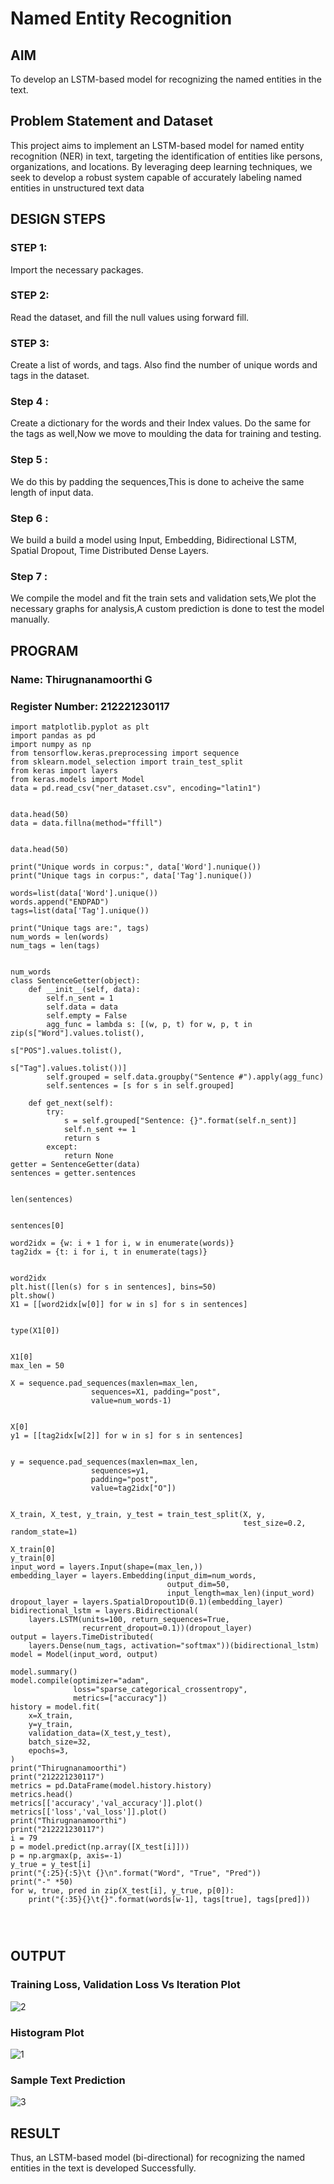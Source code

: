 # Named Entity Recognition

## AIM

To develop an LSTM-based model for recognizing the named entities in the text.

## Problem Statement and Dataset

This project aims to implement an LSTM-based model for named entity recognition (NER) in text, targeting the identification of entities like persons, organizations, and locations. By leveraging deep learning techniques, we seek to develop a robust system capable of accurately labeling named entities in unstructured text data
## DESIGN STEPS

### STEP 1:
Import the necessary packages.
### STEP 2:
Read the dataset, and fill the null values using forward fill.
### STEP 3:

Create a list of words, and tags. Also find the number of unique words and tags in the dataset.
### Step 4 :
Create a dictionary for the words and their Index values. Do the same for the tags as well,Now we move to moulding the data for training and testing.

### Step 5 :
We do this by padding the sequences,This is done to acheive the same length of input data.

### Step 6 :
We build a build a model using Input, Embedding, Bidirectional LSTM, Spatial Dropout, Time Distributed Dense Layers.

### Step 7 :
We compile the model and fit the train sets and validation sets,We plot the necessary graphs for analysis,A custom prediction is done to test the model manually.
## PROGRAM
### Name: Thirugnanamoorthi G
### Register Number: 212221230117
```
import matplotlib.pyplot as plt
import pandas as pd
import numpy as np
from tensorflow.keras.preprocessing import sequence
from sklearn.model_selection import train_test_split
from keras import layers
from keras.models import Model
data = pd.read_csv("ner_dataset.csv", encoding="latin1")


data.head(50)
data = data.fillna(method="ffill")


data.head(50)

print("Unique words in corpus:", data['Word'].nunique())
print("Unique tags in corpus:", data['Tag'].nunique())

words=list(data['Word'].unique())
words.append("ENDPAD")
tags=list(data['Tag'].unique())

print("Unique tags are:", tags)
num_words = len(words)
num_tags = len(tags)


num_words
class SentenceGetter(object):
    def __init__(self, data):
        self.n_sent = 1
        self.data = data
        self.empty = False
        agg_func = lambda s: [(w, p, t) for w, p, t in zip(s["Word"].values.tolist(),
                                                           s["POS"].values.tolist(),
                                                           s["Tag"].values.tolist())]
        self.grouped = self.data.groupby("Sentence #").apply(agg_func)
        self.sentences = [s for s in self.grouped]

    def get_next(self):
        try:
            s = self.grouped["Sentence: {}".format(self.n_sent)]
            self.n_sent += 1
            return s
        except:
            return None
getter = SentenceGetter(data)
sentences = getter.sentences


len(sentences)


sentences[0]

word2idx = {w: i + 1 for i, w in enumerate(words)}
tag2idx = {t: i for i, t in enumerate(tags)}


word2idx
plt.hist([len(s) for s in sentences], bins=50)
plt.show()
X1 = [[word2idx[w[0]] for w in s] for s in sentences]


type(X1[0])


X1[0]
max_len = 50

X = sequence.pad_sequences(maxlen=max_len,
                  sequences=X1, padding="post",
                  value=num_words-1)


X[0]
y1 = [[tag2idx[w[2]] for w in s] for s in sentences]


y = sequence.pad_sequences(maxlen=max_len,
                  sequences=y1,
                  padding="post",
                  value=tag2idx["O"])


X_train, X_test, y_train, y_test = train_test_split(X, y,
                                                    test_size=0.2, random_state=1)

X_train[0]
y_train[0]
input_word = layers.Input(shape=(max_len,))
embedding_layer = layers.Embedding(input_dim=num_words,
                                   output_dim=50,
                                   input_length=max_len)(input_word)
dropout_layer = layers.SpatialDropout1D(0.1)(embedding_layer)
bidirectional_lstm = layers.Bidirectional(
    layers.LSTM(units=100, return_sequences=True,
                recurrent_dropout=0.1))(dropout_layer)
output = layers.TimeDistributed(
    layers.Dense(num_tags, activation="softmax"))(bidirectional_lstm)
model = Model(input_word, output)

model.summary()
model.compile(optimizer="adam",
              loss="sparse_categorical_crossentropy",
              metrics=["accuracy"])
history = model.fit(
    x=X_train,
    y=y_train,
    validation_data=(X_test,y_test),
    batch_size=32,
    epochs=3,
)
print("Thirugnanamoorthi")
print("212221230117")
metrics = pd.DataFrame(model.history.history)
metrics.head()
metrics[['accuracy','val_accuracy']].plot()
metrics[['loss','val_loss']].plot()
print("Thirugnanamoorthi")
print("212221230117")
i = 79
p = model.predict(np.array([X_test[i]]))
p = np.argmax(p, axis=-1)
y_true = y_test[i]
print("{:25}{:5}\t {}\n".format("Word", "True", "Pred"))
print("-" *50)
for w, true, pred in zip(X_test[i], y_true, p[0]):
    print("{:35}{}\t{}".format(words[w-1], tags[true], tags[pred]))




```



## OUTPUT

### Training Loss, Validation Loss Vs Iteration Plot

![2](https://github.com/user-attachments/assets/24c7d551-61bc-4370-ab97-981dfa13e889)



### Histogram Plot
![1](https://github.com/user-attachments/assets/08be2bc1-86a3-48df-9fda-96bd8e5c0b7f)

### Sample Text Prediction
![3](https://github.com/user-attachments/assets/8aa50b8d-9f3f-437e-a6ce-82936c1508e6)


## RESULT
Thus, an LSTM-based model (bi-directional) for recognizing the named entities in the text is developed Successfully.

